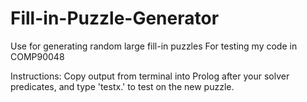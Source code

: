 # Fill-in-Puzzle-Generator

Use for generating random large fill-in puzzles
For testing my code in COMP90048

Instructions:
Copy output from terminal into Prolog after your solver predicates, and type 'testx.' to test on the new puzzle.
